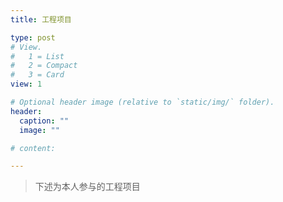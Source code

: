 ```yaml
---
title: 工程项目

type: post
# View.
#   1 = List
#   2 = Compact
#   3 = Card
view: 1

# Optional header image (relative to `static/img/` folder).
header:
  caption: ""
  image: ""

# content:

---
```


> 下述为本人参与的工程项目

<!-- ## _Table of Contents_ -->




<!-- - [New Post](newblog/) -->